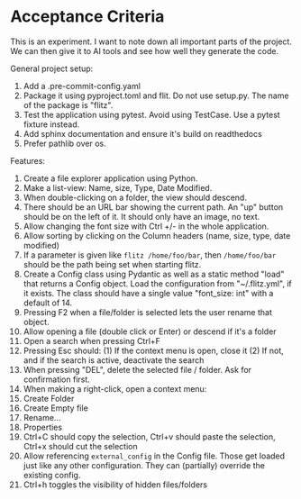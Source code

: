 # Acceptance Criteria

This is an experiment. I want to note down all important parts of the project.
We can then give it to AI tools and see how well they generate the code.

General project setup:
1. Add a .pre-commit-config.yaml
2. Package it using pyproject.toml and flit. Do not use setup.py. The name of
   the package is "flitz".
3. Test the application using pytest. Avoid using TestCase. Use a pytest fixture
   instead.
4. Add sphinx documentation and ensure it's build on readthedocs
5. Prefer pathlib over os.

Features:
1. Create a file explorer application using Python.
2. Make a list-view: Name, size, Type, Date Modified.
3. When double-clicking on a folder, the view should descend.
4. There should be an URL bar showing the current path. An "up" button should be
   on the left of it. It should only have an image, no text.
5. Allow changing the font size with Ctrl +/- in the whole application.
6. Allow sorting by clicking on the Column headers (name, size, type, date modified)
7. If a parameter is given like `flitz /home/foo/bar`, then `/home/foo/bar`
   should be the path being set when starting flitz.
8. Create a Config class using Pydantic as well as a static method "load" that
   returns a Config object. Load the configuration from "~/.flitz.yml", if it
   exists. The class should have a single value "font_size: int" with a default
   of 14.
9. Pressing F2 when a file/folder is selected lets the user rename that object.
10. Allow opening a file (double click or Enter) or descend if it's a folder
11. Open a search when pressing Ctrl+F
12. Pressing Esc should:
    (1) If the context menu is open, close it
    (2) If not, and if the search is active, deactivate the search
13. When pressing "DEL", delete the selected file / folder. Ask for confirmation first.
14. When making a right-click, open a context menu:
   1. Create Folder
   2. Create Empty file
   3. Rename...
   4. Properties
15. Ctrl+C should copy the selection,
    Ctrl+v should paste the selection,
    Ctrl+x should cut the selection
16. Allow referencing `external_config` in the Config file. Those get loaded
    just like any other configuration. They can (partially) override the
    existing config.
17. Ctrl+h toggles the visibility of hidden files/folders

